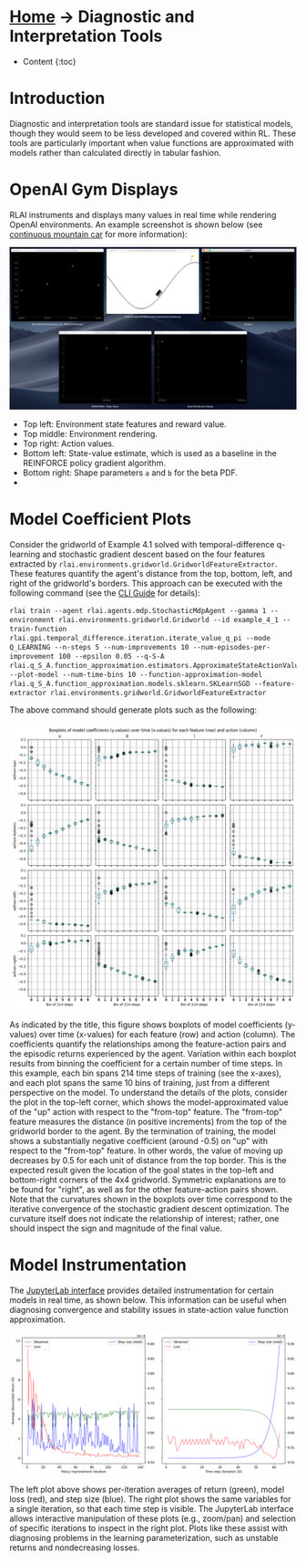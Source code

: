 # [Home](index.md) -> Diagnostic and Interpretation Tools
* Content
{:toc}
  
# Introduction
Diagnostic and interpretation tools are standard issue for statistical models, though they would seem to be less 
developed and covered within RL. These tools are particularly important when value functions are approximated with 
models rather than calculated directly in tabular fashion.

# OpenAI Gym Displays
RLAI instruments and displays many values in real time while rendering OpenAI environments. An example screenshot is 
shown below (see [continuous mountain car](./case_studies/mountain_car_continuous.md) for more information):

![displays](./case_studies/mountain-car-continuous-figs/displays.png)

* Top left:  Environment state features and reward value.
* Top middle:  Environment rendering.
* Top right:  Action values.
* Bottom left:  State-value estimate, which is used as a baseline in the REINFORCE policy gradient algorithm.
* Bottom right:  Shape parameters `a` and `b` for the beta PDF.
* 
# Model Coefficient Plots
Consider the gridworld of Example 4.1 solved with temporal-difference q-learning and stochastic gradient descent based 
on the four features extracted by 
`rlai.environments.gridworld.GridworldFeatureExtractor`. These features quantify the agent's distance from the top, 
bottom, left, and right of the gridworld's borders. This approach can be executed with the following command (see the 
[CLI Guide](cli_guide.md) for details):
```
rlai train --agent rlai.agents.mdp.StochasticMdpAgent --gamma 1 --environment rlai.environments.gridworld.Gridworld --id example_4_1 --train-function rlai.gpi.temporal_difference.iteration.iterate_value_q_pi --mode Q_LEARNING --n-steps 5 --num-improvements 10 --num-episodes-per-improvement 100 --epsilon 0.05 --q-S-A rlai.q_S_A.function_approximation.estimators.ApproximateStateActionValueEstimator --plot-model --num-time-bins 10 --function-approximation-model rlai.q_S_A.function_approximation.models.sklearn.SKLearnSGD --feature-extractor rlai.environments.gridworld.GridworldFeatureExtractor
```
The above command should generate plots such as the following:

![gridworld-sgd-plot](gridworld_sgd.png)

As indicated by the title, this figure shows boxplots of model coefficients (y-values) over time (x-values) for each
feature (row) and action (column). The coefficients quantify the relationships among the feature-action pairs and the
episodic returns experienced by the agent. Variation within each boxplot results from binning the coefficient for a 
certain number of time steps. In this example, each bin spans 214 time steps of training (see the x-axes), and each
plot spans the same 10 bins of training, just from a different perspective on the model. To understand the details of 
the plots, consider the plot in the top-left corner, which shows the model-approximated value of the "up" action with 
respect to the "from-top" feature. The "from-top" feature measures the distance (in positive increments) from the top of 
the gridworld border to the agent. By the termination of training, the model shows a substantially negative coefficient 
(around -0.5) on "up" with respect to the "from-top" feature. In other words, the value of moving up decreases by 0.5 
for each unit of distance from the top border. This is the expected result given the location of the goal states in the 
top-left and bottom-right corners of the 4x4 gridworld. Symmetric explanations are to be found for "right", as well as 
for the other feature-action pairs shown. Note that the curvatures shown in the boxplots over time correspond to the 
iterative convergence of the stochastic gradient descent optimization. The curvature itself does not indicate the 
relationship of interest; rather, one should inspect the sign and magnitude of the final value.

# Model Instrumentation
The [JupyterLab interface](jupyterlab_guide.md) provides detailed instrumentation for certain models in real time, as
shown below. This information can be useful when diagnosing convergence and stability issues in state-action value
function approximation.

![sgd-instrumentation](jupyterlab-diag.png)

The left plot above shows per-iteration averages of return (green), model loss (red), and step size (blue). The right
plot shows the same variables for a single iteration, so that each time step is visible. The JupyterLab interface allows
interactive manipulation of these plots (e.g., zoom/pan) and selection of specific iterations to inspect in the right
plot. Plots like these assist with diagnosing problems in the learning parameterization, such as unstable returns and
nondecreasing losses.

